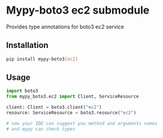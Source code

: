 # Mypy-boto3 ec2 submodule

Provides type annotations for boto3 ec2 service

## Installation

```bash
pip install mypy-boto3[ec2]
```

## Usage

```python
import boto3
from mypy_boto3.ec2 import Client, ServiceResource

client: Client = boto3.client("ec2")
resource: ServiceResource = boto3.resource("ec2")

# now your IDE can suggest you method and arguments names
# and mypy can check types
```

